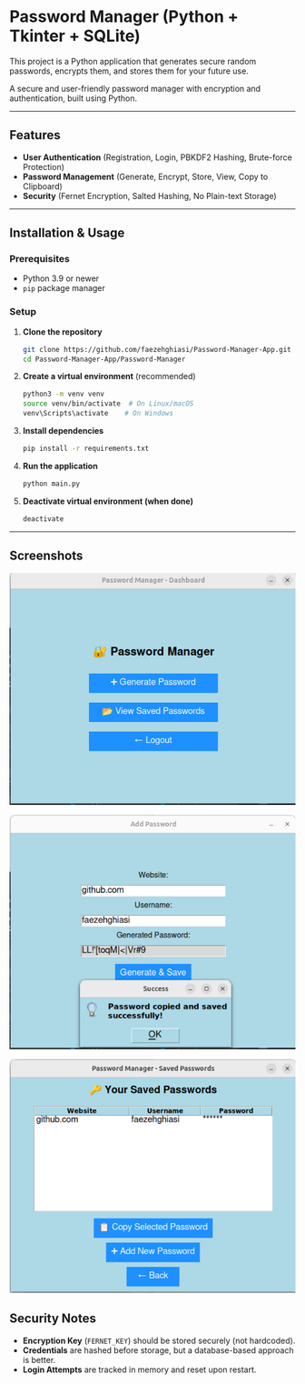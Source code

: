#  Password Manager (Python + Tkinter + SQLite)
This project is a Python application that generates secure random passwords, encrypts them, and stores them for your future use.

A secure and user-friendly password manager with encryption and authentication, built using Python.

---

##  Features

- **User Authentication** (Registration, Login, PBKDF2 Hashing, Brute-force Protection)
- **Password Management** (Generate, Encrypt, Store, View, Copy to Clipboard)
- **Security** (Fernet Encryption, Salted Hashing, No Plain-text Storage)

---

##  Installation & Usage

### Prerequisites
- Python 3.9 or newer
- `pip` package manager

### Setup

1. **Clone the repository**
   ```bash
   git clone https://github.com/faezehghiasi/Password-Manager-App.git
   cd Password-Manager-App/Password-Manager
   ```

2. **Create a virtual environment** (recommended)
   ```bash
   python3 -m venv venv
   source venv/bin/activate  # On Linux/macOS
   venv\Scripts\activate    # On Windows
   ```

3. **Install dependencies**
   ```bash
   pip install -r requirements.txt
   ```

4. **Run the application**
   ```bash
   python main.py
   ```

5. **Deactivate virtual environment (when done)**
   ```bash
   deactivate
   ```

---
## Screenshots 





![Main Menu](https://github.com/faezehghiasi/Password-Manager-App/blob/main/images/Pasted%20image.png?raw=true)




![create password](https://github.com/faezehghiasi/Password-Manager-App/blob/main/images/Pasted%20image%20(2).png?raw=true)





![view](https://github.com/faezehghiasi/Password-Manager-App/blob/main/images/Pasted%20image%20(3).png?raw=true)



##  Security Notes

- **Encryption Key** (`FERNET_KEY`) should be stored securely (not hardcoded).
- **Credentials** are hashed before storage, but a database-based approach is better.
- **Login Attempts** are tracked in memory and reset upon restart.



